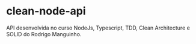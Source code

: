 # clean-node-api
API desenvolvida no curso NodeJs, Typescript, TDD, Clean Architecture e SOLID do Rodrigo Manguinho.